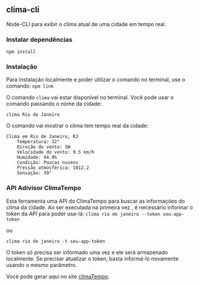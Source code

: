 ## clima-cli

Node-CLI para exibir o clima atual de uma cidade em tempo real.

### Instalar dependências
`npm install`

### Instalação
Para instalação localmente e poder utilizar o comando no terminal, use o comando:
`npm link`

O comando `clima` vai estar disponível no terminal. Você pode usar o comando passando o nome da cidade:

`clima Rio de Janeiro`

O comando vai mostrar o clima tem tempo real da cidade:
``` 
Clima em Rio de Janeiro, RJ
    Temperatura: 32°
    Direção do vento: SW
    Velocidade do vento: 9.5 km/h
    Humidade: 44.9%
    Condição: Poucas nuvens
    Pressão atmosférica: 1012.2
    Sensação: 39°
```

### API Adivisor ClimaTempo
Esta ferramenta uma API do ClimaTempo para buscar as informações do clima da cidade. Ao ser executada na primeira vez , é necessário informar o token da API para poder usa-lá:
`clima rio de janeiro --token seu-app-token`

ou 

`clima rio de janeiro -t seu-app-token`

O token só precisa ser informado uma vez e ele será armazenado localmente. Se precisar atualizar o token, basta informá-lo novamente usando o mesmo parâmetro.

Vocẽ pode gerar aqui no site [climaTempo](https://advisor.climatempo.com.br/).